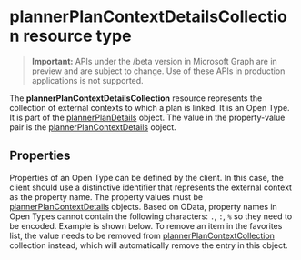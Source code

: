# plannerPlanContextDetailsCollection resource type

> **Important:** APIs under the /beta version in Microsoft Graph are in preview and are subject to change. Use of these APIs in production applications is not supported.


The **plannerPlanContextDetailsCollection** resource represents the collection of external contexts to which a plan is linked. It is an Open Type. 
It is part of the [plannerPlanDetails](plannerPlanDetails.md) object. The value in the property-value pair is the [plannerPlanContextDetails](plannerPlanContextDetails.md) object.


## Properties
Properties of an Open Type can be defined by the client. In this case, the client should use a distinctive identifier that represents the external context as the property name. 
The property values must be [plannerPlanContextDetails](plannerFPlannerPlanContextDetails.md) objects. Based on OData, property names in Open Types cannot contain the following characters: `.`, `:`, `%` so they need to be encoded. Example is shown below. 
To remove an item in the favorites list, the value needs to be removed from [plannerPlanContextCollection](plannerPlanContextCollection.md) collection instead, which will automatically remove the entry in this object.


<!-- uuid: 8fcb5dbc-d5aa-4681-8e31-b001d5168d79
2015-10-25 14:57:30 UTC -->
<!-- {
  "type": "#page.annotation",
  "description": "plannerPlanContextDetailsCollection resource",
  "keywords": "",
  "section": "documentation",
  "tocPath": ""
}-->